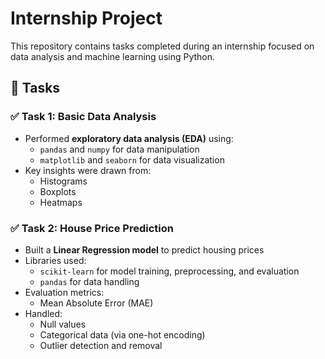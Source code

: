 
# Internship Project

This repository contains tasks completed during an internship focused on data analysis and machine learning using Python.

## 📁 Tasks

### ✅ Task 1: Basic Data Analysis
- Performed **exploratory data analysis (EDA)** using:
  - `pandas` and `numpy` for data manipulation
  - `matplotlib` and `seaborn` for data visualization
- Key insights were drawn from:
  - Histograms
  - Boxplots
  - Heatmaps

### ✅ Task 2: House Price Prediction
- Built a **Linear Regression model** to predict housing prices
- Libraries used:
  - `scikit-learn` for model training, preprocessing, and evaluation
  - `pandas` for data handling
- Evaluation metrics:
  - Mean Absolute Error (MAE)
- Handled:
  - Null values
  - Categorical data (via one-hot encoding)
  - Outlier detection and removal
